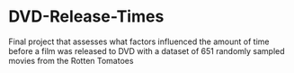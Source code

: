# DVD-Release-Times
Final project that assesses what factors influenced the amount of time before a film was released to DVD with a dataset of 651 randomly sampled movies from the Rotten Tomatoes 
